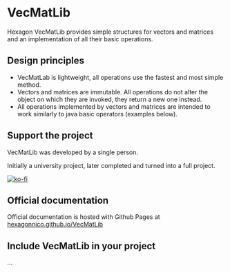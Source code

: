 # VecMatLib

Hexagon VecMatLib provides simple structures for vectors and matrices and an implementation of all their basic operations.

## Design principles

- VecMatLab is lightweight, all operations use the fastest and most simple method.
- Vectors and matrices are immutable. All operations do not alter the object on which they are invoked, they return a new one instead.
- All operations implemented by vectors and matrices are intended to work similarly to java basic operators (examples below).

## Support the project

VecMatLib was developed by a single person.

Initially a university project, later completed and turned into a full project.

[![ko-fi](https://ko-fi.com/img/githubbutton_sm.svg)](https://ko-fi.com/X8X87EZ87)

## Official documentation

Official documentation is hosted with Github Pages at [hexagonnico.github.io/VecMatLib](https://hexagonnico.github.io/VecMatLib)

## Include VecMatLib in your project

...
